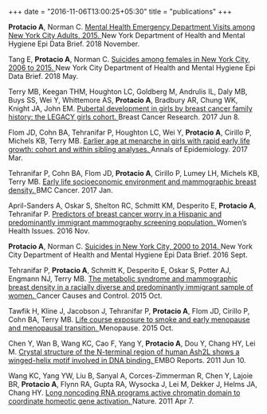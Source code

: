 +++
date = "2016-11-06T13:00:25+05:30"
title = "publications"
+++

<b>Protacio A</b>, Norman C. <a href="https://www1.nyc.gov/assets/doh/downloads/pdf/epi/databrief107.pdf">Mental Health Emergency Department Visits among New York City Adults, 2015. </a> New York Department of Health and Mental Hygiene Epi Data Brief. 2018 November.

Tang E, <b>Protacio A</b>, Norman C. <a href="https://www1.nyc.gov/assets/doh/downloads/pdf/epi/databrief101.pdf">Suicides among females in New York City, 2006 to 2015. </a>New York City Department of Health and Mental Hygiene Epi Data Brief. 2018 May.

Terry MB, Keegan THM, Houghton LC, Goldberg M, Andrulis IL, Daly MB, Buys SS, Wei Y, Whittemore
AS, <b>Protacio A</b>, Bradbury AR, Chung WK, Knight JA, John EM. <a href="https://www.ncbi.nlm.nih.gov/pubmed/28595647">Pubertal development in girls by breast
cancer family history: the LEGACY girls cohort. </a>Breast Cancer Research. 2017 Jun 8. 

Flom JD, Cohn BA, Tehranifar P, Houghton LC, Wei Y, <b>Protacio A</b>, Cirillo P, Michels KB, Terry MB. <a href="https://www.ncbi.nlm.nih.gov/pubmed/28215584">Earlier age at menarche in girls with rapid early life growth: cohort and within sibling analyses. </a>Annals of Epidemiology. 2017 Mar. 

Tehranifar P, Cohn BA, Flom JD, <b>Protacio A</b>, Cirillo P, Lumey LH, Michels KB, Terry MB. <a href="https://www.ncbi.nlm.nih.gov/pubmed/28068940">Early life socioeconomic environment and mammographic breast density. </a>BMC Cancer. 2017 Jan. 

April-Sanders A, Oskar S, Shelton RC, Schmitt KM, Desperito E, <b>Protacio A</b>, Tehranifar P. <a href="https://www.ncbi.nlm.nih.gov/pubmed/27863982">Predictors of breast cancer worry in a Hispanic and predominantly immigrant mammography screening population. </a>Women’s Health Issues. 2016 Nov.

<b>Protacio A</b>, Norman C. <a href="https://www1.nyc.gov/assets/doh/downloads/pdf/epi/databrief75.pdf">Suicides in New York City, 2000 to 2014. </a>New York City Department of Health and Mental Hygiene Epi Data Brief. 2016 Sept.

Tehranifar P, <b>Protacio A</b>, Schmitt K, Desperito E, Oskar S, Potter AJ, Engmann NJ, Terry MB. <a href="https://www.ncbi.nlm.nih.gov/pubmed/26169301">The metabolic syndrome and mammographic breast density in a racially diverse and predominantly immigrant sample of women. </a>Cancer Causes and Control. 2015 Oct. 

Tawfik H, Kline J, Jacobson J, Tehranifar P, <b>Protacio A</b>, Flom JD, Cirillo P, Cohn BA, Terry MB. <a href="https://www.ncbi.nlm.nih.gov/pubmed/25803667">Life course exposure to smoke and early menopause and menopausal transition. </a>Menopause. 2015 Oct. 

Chen Y, Wan B, Wang KC, Cao F, Yang Y, <b>Protacio A</b>, Dou Y, Chang HY, Lei M. <a href="https://www.ncbi.nlm.nih.gov/pubmed/25803667">Crystal structure of the N-terminal region of human Ash2L shows a winged-helix motif involved in DNA binding. </a>EMBO Reports. 2011 Jun 10. 

Wang KC, Yang YW, Liu B, Sanyal A, Corces-Zimmerman R, Chen Y, Lajoie BR, <b>Protacio A</b>, Flynn RA,
Gupta RA, Wysocka J, Lei M, Dekker J, Helms JA, Chang HY. <a href="https://www.ncbi.nlm.nih.gov/pubmed/21423168">Long noncoding RNA programs active chromatin domain to coordinate homeotic gene activation. </a>Nature. 2011 Apr 7. 
